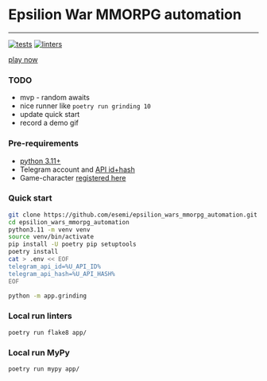 # Epsilion War MMORPG automation
---

[![tests](https://github.com/esemi/epsilion_wars_mmorpg_automation/actions/workflows/tests.yml/badge.svg?branch=master)](https://github.com/esemi/epsilion_wars_mmorpg_automation/actions/workflows/tests.yml)
[![linters](https://github.com/esemi/epsilion_wars_mmorpg_automation/actions/workflows/linters.yml/badge.svg?branch=master)](https://github.com/esemi/epsilion_wars_mmorpg_automation/actions/workflows/linters.yml)


[play now](https://t.me/epsilionwarbot?start=ref-537453818)


### TODO
- mvp - random awaits
- nice runner like `poetry run grinding 10`
- update quick start
- record a demo gif


### Pre-requirements
- [python 3.11+](https://www.python.org/downloads/)
- Telegram account and [API id+hash](https://docs.telethon.dev/en/stable/basic/signing-in.html#signing-in)
- Game-character [registered here](https://t.me/epsilionwarbot?start=ref-537453818)

### Quick start
```bash
git clone https://github.com/esemi/epsilion_wars_mmorpg_automation.git
cd epsilion_wars_mmorpg_automation
python3.11 -m venv venv
source venv/bin/activate
pip install -U poetry pip setuptools
poetry install
cat > .env << EOF
telegram_api_id=%U_API_ID%
telegram_api_hash=%U_API_HASH%
EOF

python -m app.grinding
```

### Local run linters
```
poetry run flake8 app/
```

### Local run MyPy
```
poetry run mypy app/
```

